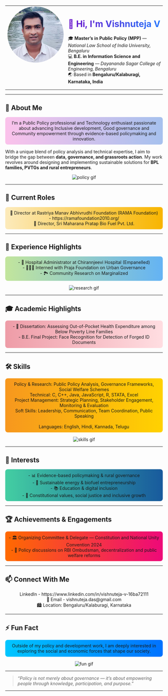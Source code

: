 

<!-- Profile Section with Image on Left -->
<table>
<tr>
<td width="180" valign="top">
  <img src="https://raw.githubusercontent.com/vishnuteja-das/vishnuteja-das/main/vishnuteja.png" alt="Vishnuteja V" width="180" style="border-radius:50%;"/>
</td>
<td valign="top">

<h1 align="left" style="background: linear-gradient(to right, #6a11cb, #2575fc); -webkit-background-clip: text; color: transparent;">
👋 Hi, I'm Vishnuteja V
</h1>

🎓 **Master’s in Public Policy (MPP)** — *National Law School of India University, Bengaluru*  
💻 **B.E. in Information Science and Engineering** — *Dayananda Sagar College of Engineering, Bengaluru*  
🌏 Based in **Bengaluru/Kalaburagi, Karnataka, India**

</td>
</tr>
</table>

---

## 🧭 About Me
<p align="center" style="background: linear-gradient(to right, #fbc2eb, #a6c1ee); padding:10px; border-radius:8px;">
I’m a Public Policy professional and Technology enthusiast passionate about advancing Inclusive development, Good governance and Community empowerment through evidence-based policymaking and innovation.

With a unique blend of policy analysis and technical expertise, I aim to bridge the gap between **data, governance, and grassroots action**. My work revolves around designing and implementing sustainable solutions for **BPL families, PVTGs and rural entrepreneurs**.
</p>

<p align="center">
  <img src="https://media.giphy.com/media/l0MYt5jPR6QX5pnqM/giphy.gif" alt="policy gif" width="300"/>
</p>

---

## 🏢 Current Roles
<p align="center" style="background: linear-gradient(to right, #fceabb, #f8b500); padding:10px; border-radius:8px;">
  🎯 Director at Rastriya Manav Abhivrudhi Foundation (RAMA Foundation) - https://ramafoundation2010.org/ <br>
  🔋 Director, Sri Maharana Pratap Bio Fuel Pvt. Ltd.
</p>

---

## 🧩 Experience Highlights
<p align="center" style="background: linear-gradient(to right, #c2e59c, #64b3f4); padding:10px; border-radius:8px;">
- 🏥 Hospital Administrator at Chirannjeevi Hospital (Empanelled)
  <br>- 🧑‍🤝‍🧑 Interned with Praja Foundation on Urban Governance
  <br>- 🏞️ Community Research on Marginalized  
</p>

<p align="center">
  <img src="https://media.giphy.com/media/26AHONQ79FdWZhAI0/giphy.gif" alt="research gif" width="300"/>
</p>

---

## 🎓 Academic Highlights
<p align="center" style="background: linear-gradient(to right, #ee9ca7, #ffdde1); padding:10px; border-radius:8px;">
- 📘 Dissertation: Assessing Out-of-Pocket Health Expenditure among Below Poverty Line Families<br>  
- B.E. Final Project: Face Recognition for Detection of Forged ID Documents  
</p>

---

## 🛠️ Skills
<p align="center" style="background: linear-gradient(to right, #f7971e, #ffd200); padding:10px; border-radius:8px;">
Policy & Research: Public Policy Analysis, Governance Frameworks, Social Welfare Schemes <br> 
Technical: C, C++, Java, JavaScript, R, STATA, Excel  <br>
Project Management: Strategic Planning, Stakeholder Engagement, Monitoring & Evaluation <br>  
Soft Skills: Leadership, Communication, Team Coordination, Public Speaking <br> <br>
Languages: English, Hindi, Kannada, Telugu  
</p>

<p align="center">
  <img src="https://media.giphy.com/media/xUPGcguWZHRC2HyBRS/giphy.gif" alt="skills gif" width="300"/>
</p>

---

## 🌱 Interests
<p align="center" style="background: linear-gradient(to right, #43cea2, #185a9d); padding:10px; border-radius:8px;">
- 📊 Evidence-based policymaking & rural governance<br>  
- 🧬 Sustainable energy & biofuel entrepreneurship<br>  
- 📚 Education & digital inclusion  <br>
- 🧭 Constitutional values, social justice and inclusive growth  
</p>

---

## 🏆 Achievements & Engagements
<p align="center" style="background: linear-gradient(to right, #ff6a00, #ee0979); padding:10px; border-radius:8px;">
- 🏛️ Organizing Committee & Delegate — Constitution and National Unity Convention 2024 <br> 
- 💬 Policy discussions on RBI Ombudsman, decentralization and public welfare reforms  <br>
</p>

---

## 📫 Connect With Me
<p align="center">
LinkedIn - https://www.linkedin.com/in/vishnuteja-v-16ba72111 <br> 
📧 Email - vishnuteja.das@gmail.com  <br>
🏙️ Location: Bengaluru/Kalaburagi, Karnataka  
</p>

---

## ⚡ Fun Fact
<p align="center" style="background: linear-gradient(to right, #00c6ff, #0072ff); padding:10px; border-radius:8px;">
Outside of my policy and development work, I am deeply interested in exploring the social and economic forces that shape our society.
</p>

<p align="center">
  <img src="https://media.giphy.com/media/l0HlNQ03J5JxX6lva/giphy.gif" alt="fun gif" width="300"/>
</p>

---

> _“Policy is not merely about governance — it’s about empowering people through knowledge, participation, and purpose.”_

---

